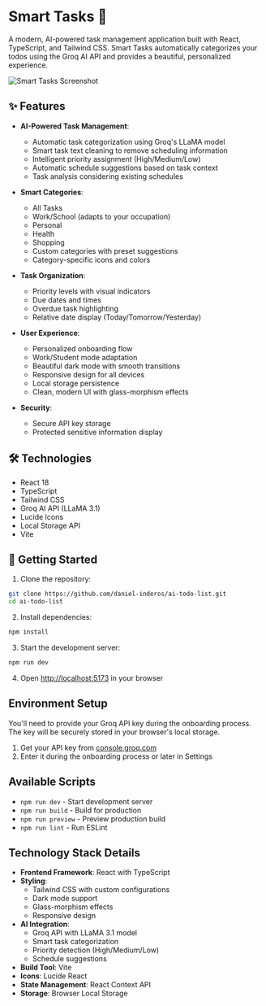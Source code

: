 # Smart Tasks 🚀

A modern, AI-powered task management application built with React, TypeScript, and Tailwind CSS. Smart Tasks automatically categorizes your todos using the Groq AI API and provides a beautiful, personalized experience.

![Smart Tasks Screenshot](screenshot.png)

## ✨ Features

- **AI-Powered Task Management**:
  - Automatic task categorization using Groq's LLaMA model
  - Smart task text cleaning to remove scheduling information
  - Intelligent priority assignment (High/Medium/Low)
  - Automatic schedule suggestions based on task context
  - Task analysis considering existing schedules

- **Smart Categories**: 
  - All Tasks
  - Work/School (adapts to your occupation)
  - Personal
  - Health
  - Shopping
  - Custom categories with preset suggestions
  - Category-specific icons and colors

- **Task Organization**:
  - Priority levels with visual indicators
  - Due dates and times
  - Overdue task highlighting
  - Relative date display (Today/Tomorrow/Yesterday)

- **User Experience**:
  - Personalized onboarding flow
  - Work/Student mode adaptation
  - Beautiful dark mode with smooth transitions
  - Responsive design for all devices
  - Local storage persistence
  - Clean, modern UI with glass-morphism effects

- **Security**:
  - Secure API key storage
  - Protected sensitive information display

## 🛠️ Technologies

- React 18
- TypeScript
- Tailwind CSS
- Groq AI API (LLaMA 3.1)
- Lucide Icons
- Local Storage API
- Vite

## 🚀 Getting Started

1. Clone the repository:
```bash
git clone https://github.com/daniel-inderos/ai-todo-list.git
cd ai-todo-list
```
2. Install dependencies:

```bash
npm install
```
3. Start the development server:

```bash
npm run dev
```

4. Open [http://localhost:5173](http://localhost:5173) in your browser

## Environment Setup

You'll need to provide your Groq API key during the onboarding process. The key will be securely stored in your browser's local storage.

1. Get your API key from [console.groq.com](https://console.groq.com/keys)
2. Enter it during the onboarding process or later in Settings

## Available Scripts

- `npm run dev` - Start development server
- `npm run build` - Build for production
- `npm run preview` - Preview production build
- `npm run lint` - Run ESLint

## Technology Stack Details

- **Frontend Framework**: React with TypeScript
- **Styling**: 
  - Tailwind CSS with custom configurations
  - Dark mode support
  - Glass-morphism effects
  - Responsive design
- **AI Integration**: 
  - Groq API with LLaMA 3.1 model
  - Smart task categorization
  - Priority detection (High/Medium/Low)
  - Schedule suggestions
- **Build Tool**: Vite
- **Icons**: Lucide React
- **State Management**: React Context API
- **Storage**: Browser Local Storage
